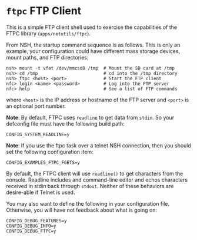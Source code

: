 `ftpc` FTP Client
=================

This is a simple FTP client shell used to exercise the capabilities of
the FTPC library (`apps/netutils/ftpc`).

From NSH, the startup command sequence is as follows. This is only an
example, your configuration could have different mass storage devices,
mount paths, and FTP directories:

    nsh> mount -t vfat /dev/mmcsd0 /tmp  # Mount the SD card at /tmp
    nsh> cd /tmp                         # cd into the /tmp directory
    nsh> ftpc <host> <port>              # Start the FTP client
    nfc> login <name> <password>         # Log into the FTP server
    nfc> help                            # See a list of FTP commands

where `<host>` is the IP address or hostname of the FTP server and
`<port>` is an optional port number.

**Note**: By default, FTPC uses `readline` to get data from `stdin`. So
your defconfig file must have the following build path:

    CONFIG_SYSTEM_READLINE=y

**Note**: If you use the ftpc task over a telnet NSH connection, then
you should set the following configuration item:

    CONFIG_EXAMPLES_FTPC_FGETS=y

By default, the FTPC client will use `readline()` to get characters from
the console. Readline includes and command-line editor and echos
characters received in stdin back through `stdout`. Neither of these
behaviors are desire-able if Telnet is used.

You may also want to define the following in your configuration file.
Otherwise, you will have not feedback about what is going on:

    CONFIG_DEBUG_FEATURES=y
    CONFIG_DEBUG_INFO=y
    CONFIG_DEBUG_FTPC=y
